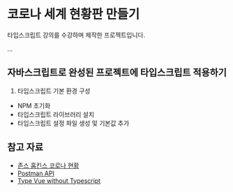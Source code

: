 # 코로나 세계 현황판 만들기

타입스크립트 강의를 수강하며 제작한 프로젝트입니다.

...
## 자바스크립트로 완성된 프로젝트에 타입스크립트 적용하기

1. 타입스크립트 기본 환경 구성
  - NPM 초기화
  - 타입스크립트 라이브러리 설치
  - 타입스크립트 설정 파일 생성 및 기본값 추가

## 참고 자료

- [존스 홉킨스 코로나 현황](https://www.arcgis.com/apps/opsdashboard/index.html#/bda7594740fd40299423467b48e9ecf6)
- [Postman API](https://documenter.getpostman.com/view/10808728/SzS8rjbc?version=latest#27454960-ea1c-4b91-a0b6-0468bb4e6712)
- [Type Vue without Typescript](https://blog.usejournal.com/type-vue-without-typescript-b2b49210f0b)